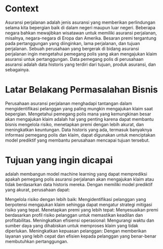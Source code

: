 # Context
Asuransi perjalanan adalah jenis asuransi yang memberikan perlindungan selama kita bepergian baik di dalam negeri maupun luar negeri. Beberapa negara bahkan mewajibkan wisatawan untuk memiliki asuransi perjalanan, misalnya, negara-negara di Eropa dan Amerika. Besaran premi tergantung pada pertanggungan yang diinginkan, lama perjalanan, dan tujuan perjalanan. Sebuah perusahaan yang bergerak di bidang asuransi perjalanan ingin mengetahui pemegang polis yang akan mengajukan klaim asuransi untuk pertanggungan. Data pemegang polis di perusahaan asuransi adalah data historis yang terdiri dari tujuan, produk asuransi, dan sebagainya.

# Latar Belakang Permasalahan Bisnis
Perusahaan asuransi perjalanan menghadapi tantangan dalam mengidentifikasi pelanggan yang paling mungkin mengajukan klaim saat bepergian. Mengetahui pemegang polis mana yang kemungkinan besar akan mengajukan klaim adalah hal yang penting karena dapat membantu bisnis mengelola risiko, menetapkan premi dengan lebih akurat, dan meningkatkan keuntungan. Data historis yang ada, termasuk banyaknya informasi pemegang polis dan klaim, dapat digunakan untuk menciptakan model prediktif yang membantu perusahaan mencapai tujuan tersebut.

# Tujuan yang ingin dicapai

adalah membangun model machine learning yang dapat memprediksi apakah pemegang polis asuransi perjalanan akan mengajukan klaim atau tidak berdasarkan data historis mereka. Dengan memiliki model prediktif yang akurat, perusahaan dapat:

Mengelola risiko dengan lebih baik: Mengidentifikasi pelanggan yang berpotensi mengajukan klaim sehingga dapat mengatur strategi mitigasi risiko yang tepat.
Menetapkan premi yang lebih tepat: Menyesuaikan premi berdasarkan profil risiko pelanggan untuk memastikan keadilan dan profitabilitas.
Meningkatkan efisiensi operasional: Mengurangi waktu dan sumber daya yang dihabiskan untuk memproses klaim yang tidak diperlukan.
Meningkatkan kepuasan pelanggan: Dengan memberikan layanan yang lebih cepat dan efisien kepada pelanggan yang benar-benar membutuhkan pertanggungan.
